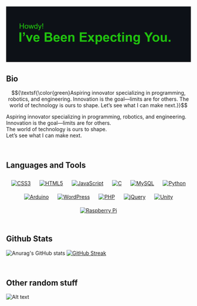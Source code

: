 [![MasterHead](https://github.com/ShadedGecko/ShadedGecko/blob/main/header.png)](https://github.com/ShadedGecko)

## Bio
$${\textsf{\color{green}Aspiring innovator specializing in programming, robotics, and engineering. Innovation is the goal—limits are for others. The world of technology is ours to shape. Let’s see what I can make next.}}$$
<p>Aspiring innovator specializing in programming, robotics, and engineering.<br>
Innovation is the goal—limits are for others.<br>
The world of technology is ours to shape.<br>
Let’s see what I can make next.</p>

<br/>  

## Languages and Tools  
<div align="center">  
<a href="https://www.w3schools.com/css/" target="_blank"><img style="margin: 10px" src="https://profilinator.rishav.dev/skills-assets/css3-original-wordmark.svg" alt="CSS3" height="75" /></a>  
<a href="https://en.wikipedia.org/wiki/HTML5" target="_blank"><img style="margin: 10px" src="https://profilinator.rishav.dev/skills-assets/html5-original-wordmark.svg" alt="HTML5" height="75" /></a>  
<a href="https://www.javascript.com/" target="_blank"><img style="margin: 10px" src="https://profilinator.rishav.dev/skills-assets/javascript-original.svg" alt="JavaScript" height="75" /></a>  
<a href="https://www.cprogramming.com/" target="_blank"><img style="margin: 10px" src="https://profilinator.rishav.dev/skills-assets/c-original.svg" alt="C" height="75" /></a>  
<a href="https://www.mysql.com/" target="_blank"><img style="margin: 10px" src="https://profilinator.rishav.dev/skills-assets/mysql-original-wordmark.svg" alt="MySQL" height="75" /></a>  
<a href="https://www.python.org/" target="_blank"><img style="margin: 10px" src="https://profilinator.rishav.dev/skills-assets/python-original.svg" alt="Python" height="75" /></a>  
<a href="https://www.arduino.cc/" target="_blank"><img style="margin: 10px" src="https://profilinator.rishav.dev/skills-assets/arduino.png" alt="Arduino" height="75" /></a>  
<a href="https://wordpress.com/" target="_blank"><img style="margin: 10px" src="https://profilinator.rishav.dev/skills-assets/wordpress.png" alt="WordPress" height="75" /></a>  
<a href="https://www.php.net/" target="_blank"><img style="margin: 10px" src="https://profilinator.rishav.dev/skills-assets/php-original.svg" alt="PHP" height="75" /></a>  
<a href="https://jquery.com/" target="_blank"><img style="margin: 10px" src="https://profilinator.rishav.dev/skills-assets/jquery.png" alt="jQuery" height="75" /></a>  
<a href="https://unity.com/" target="_blank"><img style="margin: 10px" src="https://profilinator.rishav.dev/skills-assets/unity.png" alt="Unity" height="75" /></a>  
<a href="https://www.raspberrypi.org/" target="_blank"><img style="margin: 10px" src="https://profilinator.rishav.dev/skills-assets/raspberrypi.png" alt="Raspberry Pi" height="75" /></a>  
</div>  

<br/>  


## Github Stats
![Anurag's GitHub stats](https://github-readme-stats.vercel.app/api?username=ShadedGecko&show_icons=true&theme=transparent&title_color=20C20E&text_color=20C20E&icon_color=20C20E&border_color=20C20E&card_width=315)
[![GitHub Streak](https://github-readme-streak-stats.herokuapp.com?user=ShadedGecko&theme=dark&short_numbers=true&date_format=n%2Fj%5B%2FY%5D&card_width=315&border=20C20E&dates=20C20E&stroke=20C20E&ring=20C20E&fire=20C20E&currStreakNum=20C20E&sideNums=20C20E&currStreakLabel=20C20E&sideLabels=20C20E&excludeDaysLabel=20C20E&hide_total_contributions=true)](https://git.io/streak-stats)

<br/>  

## Other random stuff
![Alt text](https://spotify-recently-played-readme.vercel.app/api?user=31cf4kvc3776lsltitj6o5kvfzqi)
